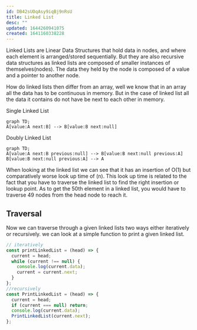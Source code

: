 ```yaml
---
id: DB42sUOqAsy9iqBj9nRsU
title: Linked List
desc: ""
updated: 1644260941075
created: 1641160338228
---
```


Linked Lists are Linear Data Structures that hold data in nodes, and where each element is arranged/stored sequentially. But they are also recursive data structures as linked lists are composed of smaller instances of themselves(nodes). The data they held by the node is composed of a value and a pointer to another node.

How do linked lists then differ from an array, well we know that in an array all the data has to be continuous in memory. But in the case of linked list all the data it contains do not have be next to each other in memory.

Single Linked List

```mermaid
graph TD;
A[value:A next:B] --> B[value:B next:null]

```

Doubly Linked List

```mermaid
graph TD;
A[value:A next:B previous:null] --> B[value:B next:null previous:A]
B[value:B next:null previous:A] --> A

```

When looking at the linked list we can see that it has an insertion of O(1) but comparatively worse look up time of (n). This look up time is related to the fact that you have to traverse the linked list to find the right insertion or lookup point. As to get the 50th element in a linked list, you would have to traverse 49 nodes from the head node to reach it.

## Traversal

Now we can traverse through a given linked lists two ways either iteratively or recursively. we can look at a simple function to print a given linked list.

```javascript
// iteratively
const printLinkedList = (head) => {
  current = head;
  while (current !== null) {
    console.log(current.data);
    current = current.next;
  }
};
//recursively
const PrintLinkedList = (head) => {
  current = head;
  if (current === null) return;
  console.log(current.data);
  PrintLinkedList(current.next);
};
```
